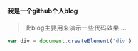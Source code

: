 #### 我是一个github个人blog

> 此blog主要用来演示一些代码效果....

```javascript
var div = document.createElement('div')
```
